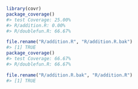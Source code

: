 
<!-- README.md is generated from README.Rmd. Please edit that file -->
``` r
library(covr)
package_coverage()
#> test Coverage: 25.00%
#> R/addition.R: 0.00%
#> R/doublefun.R: 66.67%

file.rename("R/addition.R", "R/addition.R.bak")
#> [1] TRUE
package_coverage()
#> test Coverage: 66.67%
#> R/doublefun.R: 66.67%

file.rename("R/addition.R.bak", "R/addition.R")
#> [1] TRUE
```
